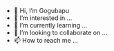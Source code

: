 - 👋 Hi, I’m Gogubapu
- 👀 I’m interested in ...
- 🌱 I’m currently learning ...
- 💞️ I’m looking to collaborate on ...
- 📫 How to reach me ...

<!---
Gogubapu/Gogubapu is a ✨ special ✨ repository because its `README.md` (this file) appears on your GitHub profile.
You can click the Preview link to take a look at your changes.
--->
